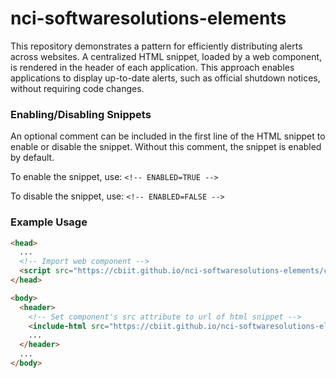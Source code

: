 # nci-softwaresolutions-elements

This repository demonstrates a pattern for efficiently distributing alerts across websites. A centralized HTML snippet, loaded by a web component, is rendered in the header of each application. This approach enables applications to display up-to-date alerts, such as official shutdown notices, without requiring code changes.

### Enabling/Disabling Snippets

An optional comment can be included in the first line of the HTML snippet to enable or disable the snippet. Without this comment, the snippet is enabled by default.

To enable the snippet, use: ```<!-- ENABLED=TRUE -->```

To disable the snippet, use: ```<!-- ENABLED=FALSE -->```


### Example Usage
```html
<head>
  ...
  <!-- Import web component -->
  <script src="https://cbiit.github.io/nci-softwaresolutions-elements/components/include-html.js"></script>
</head>

<body>
  <header>
    <!-- Set component's src attribute to url of html snippet -->
    <include-html src="https://cbiit.github.io/nci-softwaresolutions-elements/banners/government-shutdown-test.html"></include-html>
    ...
  </header>
  ...
</body>
```